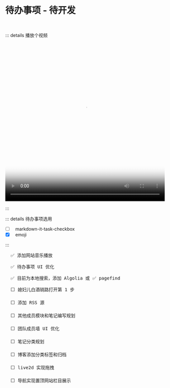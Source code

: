 <BackTop />

# 待办事项 - 待开发

<br/>

::: details 播放个视频

<Video
  :second="3"
  width="100%"
  height="500px"
  src="/video/test.mp4"
  poster="https://fastly.jsdelivr.net/gh/autumns-heartless/DrawBoard@main/images/1723873301166%E6%88%AA%E5%9B%BE20231117135101.png"
/>

:::

::: details 待办事项选用

- [ ] &nbsp;&nbsp;markdown-it-task-checkbox
- [x] &nbsp;&nbsp;emoji

:::

<pre class="mt-10">
  ✅ 添加网站音乐播放

  ✅ 待办事项 UI 优化

  ✅ 目前为本地搜索，添加 Algolia 或 ✅ pagefind

  ⬜ 媳妇儿白酒销路打开第 1 步

  ⬜ 添加 RSS 源

  ⬜ 其他成员模块和笔记编写规划

  ⬜ 团队成员墙 UI 优化

  ⬜ 笔记分类规划

  ⬜ 博客添加分类标签和归档

  ⬜ live2d 实现拖拽

  ⬜ 导航实现置顶网站栏目展示
</pre>

<style scoped>
  :deep(video) {
    width: 100% !important;
    height: 500px !important;
  }
</style>
